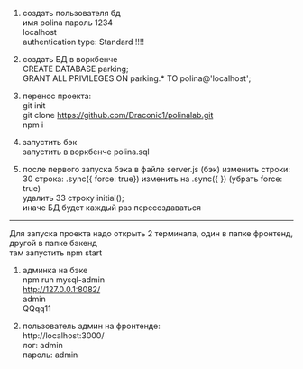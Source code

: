 1. создать пользователя бд    
  имя polina
  пароль 1234    
  localhost  
  authentication type: Standard !!!!

2. создать БД в воркбенче  
  CREATE DATABASE parking;  
  GRANT ALL PRIVILEGES ON parking.* TO polina@'localhost';  

3. перенос проекта:  
  git init  
  git clone https://github.com/Draconic1/polinalab.git  
  npm i  

4. запустить бэк  
  запустить в воркбенче polina.sql  
 
5. после первого запуска бэка в файле server.js (бэк)  изменить строки:  
  30 строка: .sync({ force: true}) изменить на  .sync({ })    (убрать force: true)  
  удалить 33 строку  initial();   
  иначе БД будет каждый раз пересоздаваться

______________________________
Для запуска проекта надо открыть 2 терминала, один в папке фронтенд, другой в папке бэкенд   
там запустить npm start  

1. админка на бэке  
  npm run mysql-admin  
  http://127.0.0.1:8082/  
  admin  
  QQqq11

2. пользователь админ на фронтенде:  
  http://localhost:3000/  
  лог: admin  
  пароль: admin  

